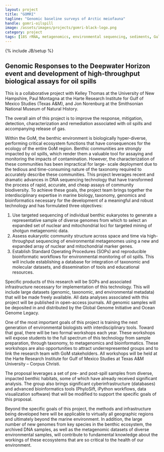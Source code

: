 ```yaml
---
layout: project
title: "GOMRI"
tagline: "Genomic baseline surveys of Arctic meiofauna"
handle: gomri-oilspill
image: /assets/images/projects/gomri-black-logo.png
category: project
tags: [18S rRNA, metagenomics, environmental sequencing, sediments, Gulf of Mexico, oil spill]
---
```

{% include JB/setup %}

## Genomic Responses to the Deepwater Horizon event and development of high-throughput biological assays for oil spills

This is a collaborative project with Kelley Thomas at the University of New Hampshire, Paul Montagna at the Harte Research Institute for Gulf of Mexico Studies (Texas A&M), and Jon Norenburg at the Smithsonian National Museum of Natural History.

The overall aim of this project is to improve the response, mitigation, detection, characterization and remediation associated with oil spills and accompanying release of gas.

Within the GoM, the benthic environment is biologically hyper-diverse, performing critical ecosystem functions that have consequences for the ecology of the entire GoM region. Benthic communities are strongly impacted by oil spills, which render them a valuable tool for assaying and monitoring the impacts of contamination. However, the characterization of these communities has been impractical for large- scale deployment due to the tedious and time-consuming nature of the taxonomy required to accurately describe these communities. This project leverages recent and dramatic advances in DNA sequencing technology that have transformed the process of rapid, accurate, and cheap assays of community biodiversity. To achieve these goals, the project team brings together the interdisciplinary expertise in marine biology, taxonomy, genomics and bioinformatics necessary for the development of a meaningful and robust technology and has formulated three objectives:

1. Use targeted sequencing of individual benthic eukaryotes to generate a representative sample of diverse genomes from which to select an expanded set of nuclear and mitochondrial loci for targeted mining of shotgun metagenomic data.
1. Assess eukaryotic community structure across space and time via high-throughput sequencing of environmental metagenomes using a new and expanded array of nuclear and mitochondrial marker genes.
1. Establish Standard Operating Procedures (SOPs) and reproducible bioinformatic workflows for environmental monitoring of oil spills. This will include establishing a database for integration of taxonomic and molecular datasets, and dissemination of tools and educational resources.

Specific products of this research will be SOPs and associated infrastructure necessary for implementation of this technology. This will include large datasets (genomic, taxonomic, and environmental metadata) that will be made freely available. All data analyses associated with this project will be published in open-access journals. All genomic samples will be deposited in and distributed by the Global Genome Initiative and Ocean Genome Legacy.

One of the most important goals of this project is training the next generation of environmental biologists with interdisciplinary tools. Toward that goal, there will be two formal workshops each year. These workshops will expose students to the full spectrum of this technology from sample preparation, through taxonomy, to metagenomics and bioinformatics. These workshops are also opportunities to attract underrepresented groups and to link the research team with GoM stakeholders. All workshops will be held at the Harte Research Institute for Gulf of Mexico Studies at Texas A&M University – Corpus Christi.

The proposal leverages a set of pre- and post-spill samples from diverse, impacted benthic habitats, some of which have already received significant analysis. The group also brings significant cyberinfrastructure (databases) and advanced bioinformatics tools (PhyloSift, iPython workflows, data visualization software) that will be modified to support the specific goals of this proposal.

Beyond the specific goals of this project, the methods and infrastructure being developed here will be applicable to virtually all geographic regions and ultimately beyond the marine environment. In addition, the large number of new genomes from key species in the benthic ecosystem, the archived DNA samples, as well as the metagenomic datasets of diverse environmental samples, will contribute to fundamental knowledge about the workings of these ecosystems that are so critical to the health of our environment.
